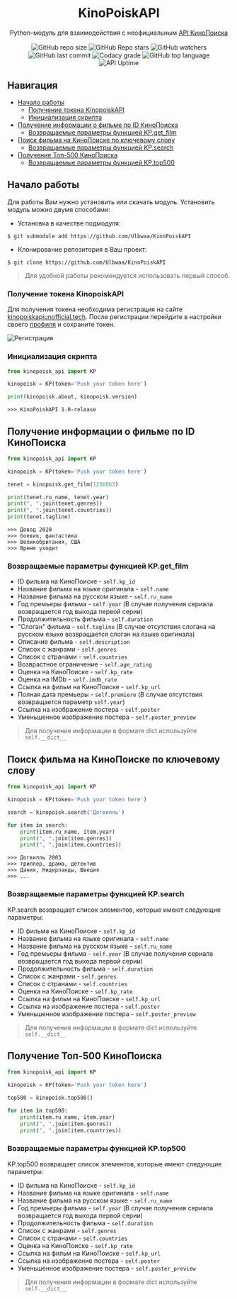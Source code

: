 <div align="center">
  <h1>KinoPoiskAPI</h1>
  <p>Python-модуль для взаимодействия с неофициальным <a href="https://kinopoiskapiunofficial.tech/">API КиноПоиска</a></p>

  <img align="center" src="https://img.shields.io/github/repo-size/Ulbwaa/KinoPoiskAPI" alt="GitHub repo size">
  <img align="center" src="https://img.shields.io/github/stars/Ulbwaa/KinoPoiskAPI" alt="GitHub Repo stars">
  <img align="center" src="https://img.shields.io/github/watchers/Ulbwaa/KinoPoiskAPI" alt="GitHub watchers">
  <img align="center" src="https://img.shields.io/github/last-commit/Ulbwaa/KinoPoiskAPI" alt="GitHub last commit">
  <img align="center" src="https://img.shields.io/codacy/grade/7733fc868fbc4da180e781d90cb30694" alt="Codacy grade">
  <img align="center" src="https://img.shields.io/github/languages/top/Ulbwaa/KinoPoiskAPI" alt="GitHub top language">
  <img align="center" src="https://img.shields.io/website?down_message=Down&label=Kinopoisk%20Api%20Unofficial&up_message=Up&url=https%3A%2F%2Fkinopoiskapiunofficial.tech%2F" alt="API Uptime">
</div>

## Навигация

* [Начало работы](#начало-работы)
  * [Получение токена KinopoiskAPI](#получение-токена-kinopoiskapi)
  * [Инициализация скрипта](#инициализация-скрипта)
* [Получение информации о фильме по ID КиноПоиска](#получение-информации-о-фильме-по-id-кинопоиска)
  * [Возвращаемые параметры функцией KP.get_film](#возвращаемые-параметры-функцией-kpget_film)
* [Поиск фильма на КиноПоиске по ключевому слову](#поиск-фильма-на-кинопоиске-по-ключевому-слову)
  * [Возвращаемые параметры функцией KP.search](#возвращаемые-параметры-функцией-kpsearch)
* [Получение Топ-500 КиноПоиска](#получение-топ-500-кинопоиска)
  * [Возвращаемые параметры функцией KP.top500](#возвращаемые-параметры-функцией-kptop500)

## Начало работы
Для работы Вам нужно установить или скачать модуль. Установить модуль можно двумя способами:
* Установка в качестве подмодуля:
```
$ git submodule add https://github.com/Ulbwaa/KinoPoiskAPI
```

* Клонирование репозитория в Ваш проект:
```
$ git clone https://github.com/Ulbwaa/KinoPoiskAPI
```

> Для удобной работы рекомендуется использовать первый способ.

### Получение токена KinopoiskAPI
Для получения токена необходима регистрация на сайте
<a href="https://kinopoiskapiunofficial.tech/signup">kinopoiskapiunofficial.tech</a>.
После регистрации перейдите в настройки своего <a href="https://kinopoiskapiunofficial.tech/user">профиля</a> и сохраните токен.

<img align="center" src="https://i.imgur.com/QkXRQ9t.png" alt="Регистрация">

### Инициализация скрипта
```python
from kinopoisk_api import KP

kinopoisk = KP(token='Push your token here')

print(kinopoisk.about, kinopoisk.version)
```

```
>>> KinoPoiskAPI 1.0-release
```

## Получение информации о фильме по ID КиноПоиска
```python
from kinopoisk_api import KP

kinopoisk = KP(token='Push your token here')

tenet = kinopoisk.get_film(1236063)

print(tenet.ru_name, tenet.year)
print(", ".join(tenet.genres))
print(", ".join(tenet.countries))
print(tenet.tagline)
```

```
>>> Довод 2020
>>> боевик, фантастика
>>> Великобритания, США
>>> Время уходит
```

### Возвращаемые параметры функцией KP.get_film
* ID фильма на КиноПоиске - `self.kp_id`
* Название фильма на языке оригинала - `self.name`
* Название фильма на русском языке - `self.ru_name`
* Год премьеры фильма - `self.year` (В случае получения сериала возвращается год выхода первой серии)
* Продолжительность фильма - `self.duration`
* "Слоган" фильма - `self.tagline` (В случае отсутствия слогана на русском языке возвращается слоган на языке оригинала)
* Описание фильма - `self.description`
* Список с жанрами - `self.genres`
* Список с странами - `self.countries`
* Возврастное ограничение - `self.age_rating`
* Оценка на КиноПоиске - `self.kp_rate`
* Оценка на IMDb - `self.imdb_rate`
* Ссылка на фильм на КиноПоиске - `self.kp_url`
* Полная дата премьеры - `self.premiere` (В случае отсутствия возвращается параметр `self.year`)
* Ссылка на изображение постера - `self.poster`
* Уменьшенное изображение постера - `self.poster_preview`

> Для получения информации в формате dict используйте `self.__dict__`

## Поиск фильма на КиноПоиске по ключевому слову
```python
from kinopoisk_api import KP

kinopoisk = KP(token='Push your token here')

search = kinopoisk.search('Догвилль')

for item in search:
    print(item.ru_name, item.year)
    print(", ".join(item.genres))
    print(", ".join(item.countries))
```

```
>>> Догвилль 2003
>>> триллер, драма, детектив
>>> Дания, Нидерланды, Швеция
>>> ...
```

### Возвращаемые параметры функцией KP.search
KP.search возвращает список элементов, которые имеют следующие параметры:
* ID фильма на КиноПоиске - `self.kp_id`
* Название фильма на языке оригинала - `self.name`
* Название фильма на русском языке - `self.ru_name`
* Год премьеры фильма - `self.year` (В случае получения сериала возвращается год выхода первой серии)
* Продолжительность фильма - `self.duration`
* Список с жанрами - `self.genres`
* Список с странами - `self.countries`
* Оценка на КиноПоиске - `self.kp_rate`
* Ссылка на фильм на КиноПоиске - `self.kp_url`
* Ссылка на изображение постера - `self.poster`
* Уменьшенное изображение постера - `self.poster_preview`

> Для получения информации в формате dict используйте `self.__dict__`

## Получение Топ-500 КиноПоиска
```python
from kinopoisk_api import KP

kinopoisk = KP(token='Push your token here')

top500 = kinopoisk.top500()

for item in top500:
    print(item.ru_name, item.year)
    print(", ".join(item.genres))
    print(", ".join(item.countries))
```

### Возвращаемые параметры функцией KP.top500
KP.top500 возвращает список элементов, которые имеют следующие параметры:
* ID фильма на КиноПоиске - `self.kp_id`
* Название фильма на языке оригинала - `self.name`
* Название фильма на русском языке - `self.ru_name`
* Год премьеры фильма - `self.year` (В случае получения сериала возвращается год выхода первой серии)
* Продолжительность фильма - `self.duration`
* Список с жанрами - `self.genres`
* Список с странами - `self.countries`
* Оценка на КиноПоиске - `self.kp_rate`
* Ссылка на фильм на КиноПоиске - `self.kp_url`
* Ссылка на изображение постера - `self.poster`
* Уменьшенное изображение постера - `self.poster_preview`

> Для получения информации в формате dict используйте `self.__dict__`
